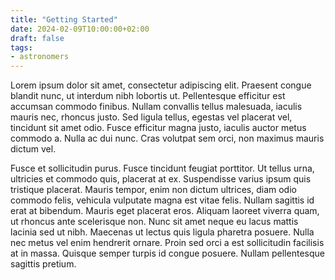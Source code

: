 ```yaml
---
title: "Getting Started"
date: 2024-02-09T10:00:00+02:00
draft: false
tags:
- astronomers
---
```


 Lorem ipsum dolor sit amet, consectetur adipiscing elit. Praesent congue blandit nunc, ut interdum nibh lobortis ut. Pellentesque efficitur est accumsan commodo finibus. Nullam convallis tellus malesuada, iaculis mauris nec, rhoncus justo. Sed ligula tellus, egestas vel placerat vel, tincidunt sit amet odio. Fusce efficitur magna justo, iaculis auctor metus commodo a. Nulla ac dui nunc. Cras volutpat sem orci, non maximus mauris dictum vel.

Fusce et sollicitudin purus. Fusce tincidunt feugiat porttitor. Ut tellus urna, ultricies et commodo quis, placerat at ex. Suspendisse varius ipsum quis tristique placerat. Mauris tempor, enim non dictum ultrices, diam odio commodo felis, vehicula vulputate magna est vitae felis. Nullam sagittis id erat at bibendum. Mauris eget placerat eros. Aliquam laoreet viverra quam, ut rhoncus ante scelerisque non. Nunc sit amet neque eu lacus mattis lacinia sed ut nibh. Maecenas ut lectus quis ligula pharetra posuere. Nulla nec metus vel enim hendrerit ornare. Proin sed orci a est sollicitudin facilisis at in massa. Quisque semper turpis id congue posuere. Nullam pellentesque sagittis pretium.
